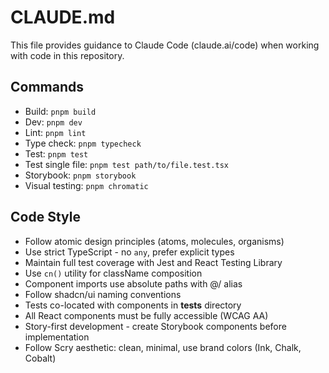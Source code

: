 # CLAUDE.md

This file provides guidance to Claude Code (claude.ai/code) when working with code in this repository.

## Commands

- Build: `pnpm build`
- Dev: `pnpm dev`
- Lint: `pnpm lint`
- Type check: `pnpm typecheck`
- Test: `pnpm test`
- Test single file: `pnpm test path/to/file.test.tsx`
- Storybook: `pnpm storybook`
- Visual testing: `pnpm chromatic`

## Code Style

- Follow atomic design principles (atoms, molecules, organisms)
- Use strict TypeScript - no `any`, prefer explicit types
- Maintain full test coverage with Jest and React Testing Library
- Use `cn()` utility for className composition
- Component imports use absolute paths with @/ alias
- Follow shadcn/ui naming conventions
- Tests co-located with components in **tests** directory
- All React components must be fully accessible (WCAG AA)
- Story-first development - create Storybook components before implementation
- Follow Scry aesthetic: clean, minimal, use brand colors (Ink, Chalk, Cobalt)
